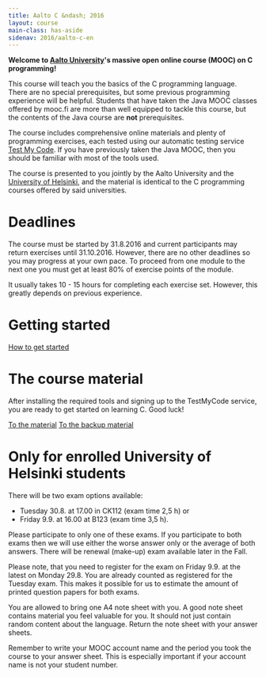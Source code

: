 ```yaml
---
title: Aalto C &ndash; 2016
layout: course
main-class: has-aside
sidenav: 2016/aalto-c-en
---
```


**Welcome to [Aalto University](http://www.aalto.fi/en/)'s massive open online course (MOOC) on C programming!**

This course will teach you the basics of the C programming language. There are no special prerequisites, but some previous programming experience will be helpful. Students that have taken the Java MOOC classes offered by mooc.fi are more than well equipped to tackle this course, but the contents of the Java course are **not** prerequisites.

The course includes comprehensive online materials and plenty of programming exercises, each tested using our automatic testing service [Test My Code](https://github.com/testmycode/tmc-server). If you have previously taken the Java MOOC, then you should be familiar with most of the tools used.

The course is presented to you jointly by the Aalto University and the <a href="http://cs.helsinki.fi/en/" onclick="ga('send', 'event', 'link', 'click', 'outbound-c2016-hy-en')" target="_blank">University of Helsinki</a>, and the material is identical to the C programming courses offered by said universities.

# Deadlines

The course must be started by 31.8.2016 and current participants may return exercises until 31.10.2016. However, there are no other deadlines so you may progress at your own pace. To proceed from one module to the next one you must get at least 80% of exercise points of the module.

It usually takes 10 - 15 hours for completing each exercise set. However, this greatly depends on previous experience.

# Getting started

<div class="actions">
	<a class="action primary" href="http://2016-aalto-c.mooc.fi/en/instructions/index.html" onclick="ga('send', 'event', 'button', 'click', 'outbound-c2016-alkutoimet-en')" target="_blank">How to get started</a>
</div>

# The course material

After installing the required tools and signing up to the TestMyCode service, you are ready to get started on learning C. Good luck!

<div class="actions">
	<a class="action" href="http://2016-aalto-c.mooc.fi/en/Module_1/index.html" onclick="ga('send', 'event', 'button', 'click', 'outbound-c2016-materiaali-en')" target="_blank">To the material</a>
	<a class="action" href="http://2016-aalto-c.tmchq.co/en/Module_1/index.html" onclick="ga('send', 'event', 'button', 'click', 'outbound-c2016-backup-materiaali-en')" target="_blank">To the backup material</a>
</div>

# Only for enrolled University of Helsinki students

There will be two exam options available:

-  Tuesday 30.8. at 17.00 in CK112 (exam time 2,5 h) or
-  Friday 9.9. at 16.00 at B123 (exam time 3,5 h).

Please participate to only one of these exams. If you participate to both exams then we will use either the worse answer only or the average of both answers. There will be renewal (make-up) exam available later in the Fall.

Please note, that you need to register for the exam on Friday 9.9. at the latest on Monday 29.8. You are already counted as registered for the Tuesday exam. This makes it possible for us to estimate the amount of printed question papers for both exams.

You are allowed to bring one A4 note sheet with you. A good note sheet contains material you feel valuable for you. It should not just contain random content about the language. Return the note sheet with your answer sheets.

Remember to write your MOOC account name and the period you took the course to your answer sheet. This is especially important if your account name is not your student number.

